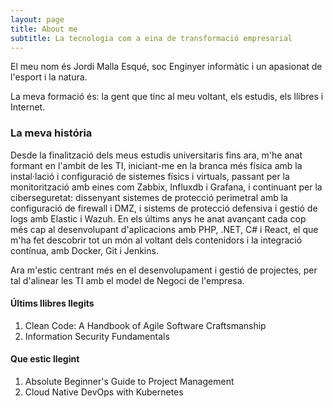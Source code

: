 ```yaml
---
layout: page
title: About me
subtitle: La tecnologia com a eina de transformació empresarial
---
```


El meu nom és Jordi Malla Esqué, soc Enginyer informàtic i un apasionat de l'esport i la natura.

La meva formació és: la gent que tinc al meu voltant, els estudis, els llibres i Internet.

### La meva história

Desde la finalització dels meus estudis universitaris fins ara, m'he anat formant en l'ambit de les TI, iniciant-me en la branca més física amb la instal·lació i configuració de sistemes físics i virtuals, passant per la monitorització amb eines com Zabbix, Influxdb i Grafana, i continuant per la ciberseguretat: dissenyant sistemes de protecció perimetral amb la configuració de firewall i DMZ, i sistems de protecció defensiva i gestió de logs amb Elastic i Wazuh. En els últims anys he anat avançant cada cop més cap al desenvolupant d'aplicacions amb PHP, .NET, C# i React, el que m'ha fet descobrir tot un món al voltant dels contenidors i la integració contínua, amb Docker, Git i Jenkins.

Ara m'estic centrant més en el desenvolupament i gestió de projectes, per tal d'alinear les TI amb el model de Negoci de l'empresa.

#### Últims llibres llegits
1. Clean Code: A Handbook of Agile Software Craftsmanship
2. Information Security Fundamentals

#### Que estic llegint
1. Absolute Beginner's Guide to Project Management
2. Cloud Native DevOps with Kubernetes
